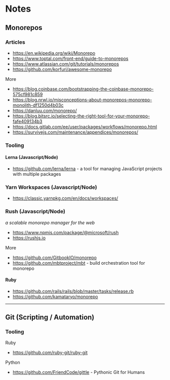 # Notes

## Monorepos

### Articles

- <https://en.wikipedia.org/wiki/Monorepo>
- <https://www.toptal.com/front-end/guide-to-monorepos>
- <https://www.atlassian.com/git/tutorials/monorepos>
- <https://github.com/korfuri/awesome-monorepo>


More

- <https://blog.coinbase.com/bootstrapping-the-coinbase-monorepo-575cf981c859>
- <https://blog.nrwl.io/misconceptions-about-monorepos-monorepo-monolith-df1250d4b03c>
- <https://danluu.com/monorepo/>
- <https://blog.bitsrc.io/selecting-the-right-tool-for-your-monorepo-fafe409134b3>
- <https://docs.gitlab.com/ee/user/packages/workflows/monorepo.html>
- <https://survivejs.com/maintenance/appendices/monorepos/>



### Tooling

#### Lerna  (Javascript/Node)
- <https://github.com/lerna/lerna> - a tool for managing JavaScript projects with multiple packages

### Yarn Workspaces (Javascript/Node)
- <https://classic.yarnpkg.com/en/docs/workspaces/>


### Rush  (Javascript/Node)

_a scalable monorepo manager for the web_

- <https://www.npmjs.com/package/@microsoft/rush>
- <https://rushjs.io>




More

- <https://github.com/GitbookIO/monorepo>
- <https://github.com/mbtproject/mbt> -  build orchestration tool for monorepo


#### Ruby

- <https://github.com/rails/rails/blob/master/tasks/release.rb>
- <https://github.com/kamataryo/monorepo>


---

## Git (Scripting / Automation)

### Tooling


Ruby
- <https://github.com/ruby-git/ruby-git>

Python
- <https://github.com/FriendCode/gittle> - Pythonic Git for Humans

